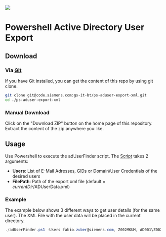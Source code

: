 [![](https://img.shields.io/badge/license-Siemens%20Inner%20Source-blue.svg)](LICENSE.md)

# Powershell Active Directory User Export

## Download

### Via [Git](https://www.atlassian.com/git/tutorials/what-is-git)
If you have Git installed, you can get the content of this repo by using git clone.
~~~~bash
git clone git@code.siemens.com:gs-it-bt/ps-aduser-export-xml.git
cd ./ps-aduser-export-xml
~~~~

### Manual Download
Click on the "Download ZIP" button on the home page of this repository. Extract the content of the zip anywhere you like.

## Usage
Use Powershell to execute the adUserFinder script.
The [Script](adUserFinder.ps1) takes 2 arguments:
 * **Users**: List of E-Mail Adresses, GIDs or Domain\User Credentials of the desired users
 * **FilePath**: Path of the export xml file (default = *currentDir*/ADUserData.xml)

### Example
The example below shows 3 different ways to get user details (for the same user). The XML File with the user data will be placed in the current directory.
~~~~powershell
./adUserFinder.ps1 -Users fabio.zuber@siemens.com, Z002MKUM, AD001\Z002MKUM -FilePath "./UserExport.xml"
~~~~
